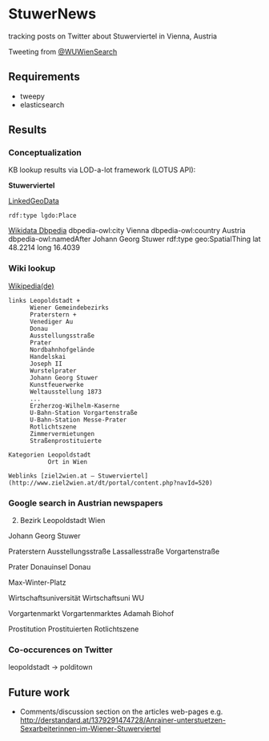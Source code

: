 # StuwerNews
tracking posts on Twitter about Stuwerviertel in Vienna, Austria

Tweeting from [@WUWienSearch](https://twitter.com/WUWienSearch)

## Requirements

* tweepy
* elasticsearch

## Results

### Conceptualization

KB lookup results via LOD-a-lot framework (LOTUS API):

**Stuwerviertel**

[LinkedGeoData](http://linkedgeodata.org/page/triplify/node1812368241)

    rdf:type lgdo:Place

[Wikidata Dbpedia](http://wikidata.dbpedia.org/page/Q1256512)
    dbpedia-owl:city Vienna
    dbpedia-owl:country Austria
    dbpedia-owl:namedAfter Johann Georg Stuwer
    rdf:type geo:SpatialThing
    lat 48.2214
    long 16.4039

### Wiki lookup

[Wikipedia(de)](https://de.wikipedia.org/wiki/Stuwerviertel)

    links Leopoldstadt +
          Wiener Gemeindebezirks
          Praterstern +
          Venediger Au
          Donau
          Ausstellungsstraße
          Prater
          Nordbahnhofgelände
          Handelskai
          Joseph II
          Wurstelprater
          Johann Georg Stuwer
          Kunstfeuerwerke
          Weltausstellung 1873
          ...
          Erzherzog-Wilhelm-Kaserne
          U-Bahn-Station Vorgartenstraße
          U-Bahn-Station Messe-Prater
          Rotlichtszene
          Zimmervermietungen
          Straßenprostituierte

    Kategorien Leopoldstadt
               Ort in Wien

    Weblinks [ziel2wien.at – Stuwerviertel](http://www.ziel2wien.at/dt/portal/content.php?navId=520)


### Google search in Austrian newspapers

2. Bezirk
Leopoldstadt
Wien

Johann Georg Stuwer

Praterstern
Ausstellungsstraße
Lassallesstraße
Vorgartenstraße

Prater
Donauinsel
Donau

Max-Winter-Platz

Wirtschaftsuniversität
Wirtschaftsuni
WU

Vorgartenmarkt
Vorgartenmarktes
Adamah Biohof

Prostitution
Prostituierten
Rotlichtszene


### Co-occurences on Twitter

leopoldstadt -> polditown

## Future work

* Comments/discussion section on the articles web-pages e.g. http://derstandard.at/1379291474728/Anrainer-unterstuetzen-Sexarbeiterinnen-im-Wiener-Stuwerviertel
